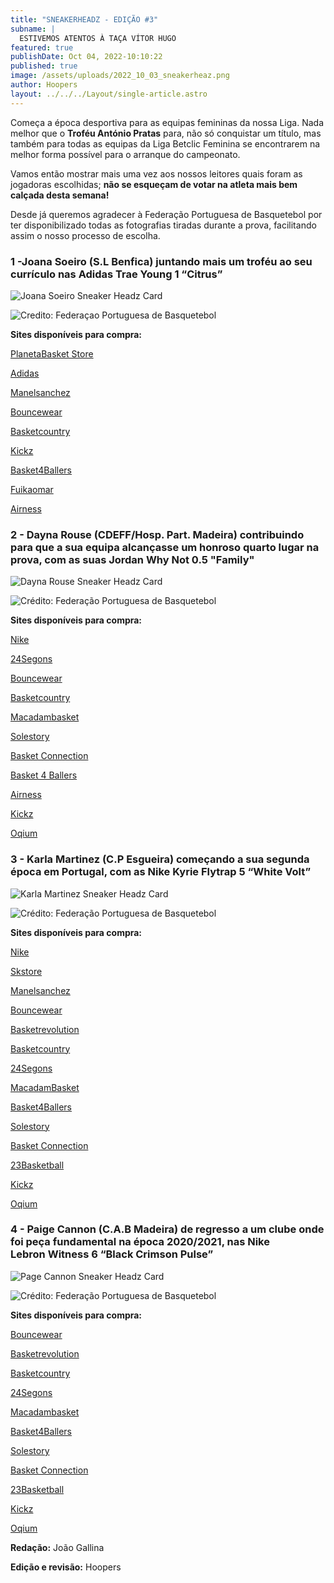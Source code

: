 ```yaml
---
title: "SNEAKERHEADZ - EDIÇÃO #3"
subname: |
  ESTIVEMOS ATENTOS À TAÇA VÍTOR HUGO
featured: true
publishDate: Oct 04, 2022-10:10:22
published: true
image: /assets/uploads/2022_10_03_sneakerheaz.png
author: Hoopers
layout: ../../../Layout/single-article.astro
---
```

Começa a época desportiva para as equipas femininas da nossa Liga. Nada melhor que o **Troféu António Pratas** para, não só conquistar um título, mas também para todas as equipas da Liga Betclic Feminina se encontrarem na melhor forma possível para o arranque do campeonato.

Vamos então mostrar mais uma vez aos nossos leitores quais foram as jogadoras escolhidas; **não se esqueçam de votar na atleta mais bem calçada desta semana!**

Desde já queremos agradecer à Federação Portuguesa de Basquetebol por ter disponibilizado todas as fotografias tiradas durante a prova, facilitando assim o nosso processo de escolha.



### **1 -Joana Soeiro (S.L Benfica) juntando mais um troféu ao seu currículo nas Adidas Trae Young 1 “Citrus”**

![Joana Soeiro Sneaker Headz Card](/assets/uploads/2022_10_03_joana.jpg "Joana Soeiro Sneaker Headz Card")

![Credito: Federaçao Portuguesa de Basquetebol](/assets/uploads/2022_10_03_joana_02.jpg "Crédito: Federação Portuguesa de Basquetebol")

**Sites disponíveis para compra:**

[PlanetaBasket Store](https://planetabasketstore.com/brands/adidas/adidas-trae-young-1-citrus-fade/)

[Adidas](https://www.adidas.pt/sapatilhas-trae-young-1/GY3772.html)

[Manelsanchez](https://www.manelsanchez.pt/adidas-trae-young-1-hawks.html)

[Bouncewear](https://bouncewear.com/collections/performance/products/gy3772-trae-young-1-vivred-tmcogo-cblack-vivred-tmcogo-cblack)

[Basketcountry](https://basketcountry.es/zapatillas/5621-trae-young-1.html)

[Kickz](https://www.kickz.com/de/p/adidas-performance-basketball-performance-mid-trae-young-1-white/177076002.html)

[Basket4Ballers](https://www.basket4ballers.com/en/baskets-signature/33548-adidas-trae-young-1-altanta-hawks-gy3772.html)

[Fuikaomar](https://www.fuikaomar.es/zapatillas-baloncesto/15105-zapatillas-adidas-trae-young-1-atlanta.html?utm_source=sniperfast&utm_medium=search&utm_campaign=sniperfast-search&utm_content=GY3772)

[Airness](https://airness.eu/en/trae-young-1-atlanta-hawks)

### 2 - Dayna Rouse (CDEFF/Hosp. Part. Madeira) contribuindo para que a sua equipa alcançasse um honroso quarto lugar na prova, com as suas Jordan Why Not 0.5 "Family"

![Dayna Rouse Sneaker Headz Card](/assets/uploads/2022_10_03_rouse.jpg "Dayna Rouse Sneaker Headz Card")

![Crédito: Federação Portuguesa de Basquetebol](/assets/uploads/2022_10_03_rouse_02.jpg "Crédito: Federação Portuguesa de Basquetebol")

**Sites disponíveis para compra:**

[Nike](https://www.nike.com/pt/t/jordan-why-not-5-sapatilhas-de-basquetebol-h6Kqnn/DO8965-002)

[24Segons](https://24segons.es/es/product/jordan-why-not-zer05-family-zapatillas)

[Bouncewear](https://bouncewear.com/products/do8965-002-jordan-why-not-dot5-black-bright-mango-iron-grey-wolf-grey-black-bright-mango-iron-grey-wolf-grey)

[Basketcountry](https://basketcountry.es/zapatillas/5809-jordan-why-not-5.html?search_query=jordan+why+not&results=424)

[Macadambasket](https://www.macadambasket.com/en/athletes/11805-66254-jordan-why-not-zer05-childhood.html#/26-pointurechaussure-405/1620-couleur-violet)

[Solestory](https://www.thesolestory.com/pt/product/jordan-jordan-why-not-5-coconut-milk-black-khaki-ratta)

[Basket Connection](https://www.basket-connection.fr/produit/jordan-why-not-zer05-infrared/)

[Basket 4 Ballers](https://www.basket4ballers.com/fr/signatures/33201-jordan-why-not-zer0-5-family-dc3637-102.html?search_query=jordan+why+not&results=1330)

[Airness](https://airness.eu/en/why-not-zer05-sandy)

[Kickz](https://www.kickz.com/de/p/jordan-basketball-performance-low-jordan-why-not-.5-coconut-milk-black-khaki-rattan/179190007.html)

[Oqium](https://oqium.com/products/jordan-why-not-zer0-5-black-watermelon-sapphire-mint-foam?variant=39417986908256)

### **3 - Karla Martinez (C.P Esgueira) começando a sua segunda época em Portugal, com as Nike Kyrie Flytrap 5 “White Volt”**

![Karla Martinez Sneaker Headz Card](/assets/uploads/2022_10_03_martinez.jpg "Karla Martinez Sneaker Headz Card")

![Crédito: Federação Portuguesa de Basquetebol](/assets/uploads/2022_10_03_martinez_02.jpg "Crédito: Federação Portuguesa de Basquetebol")

**Sites disponíveis para compra:**

[Nike](https://www.nike.com/pt/t/sapatilhas-de-basquetebol-kyrie-flytrap-5-qJZPdf/CZ4100-004)

[Skstore](https://skstore.eu/nike-kyrie-flytrap-v-cz4100-005.html)

[Manelsanchez](https://www.manelsanchez.pt/kyrie-flytrap-5-force-pink.html)

[Bouncewear](https://bouncewear.com/products/cz4100-100-kyrie-flytrap-v-white-wolf-grey-university-red-black-white-wolf-grey-university-red-black)

[Basketrevolution](https://www.basketrevolution.es/nike-kyrie-flytrap-5-white-volt/)

[Basketcountry](https://basketcountry.es/zapatillas/5940-kyrie-flytrap-5.html)

[24Segons](https://24segons.es/es/product/kyrie-flytrap-v-white-volt-zapatillas)

[MacadamBasket](https://www.macadambasket.com/en/athletes/12439-69108-kyrie-flytrap-5.html#/57-pointurechaussure-375/1665-couleur-rose)

[Basket4Ballers](https://www.basket4ballers.com/fr/chaussure-de-basket/33070-nike-kyrie-flytrap-5-white-volt-cz4100-101.html)

[Solestory](https://www.thesolestory.com/pt/product/nike-kyrie-flytrap-v-black-pink)

[Basket Connection](https://www.basket-connection.fr/produit/nike-flytrap-5-nike-flytrap-5-moon-fossil/)

[23Basketball](https://23basketball.net/es/inicio/1883-9804-kyrie-flytrap-5.html#/46-talla_calzado-42/115-color-negro_verde_kakimarron_y_blanco)

[Kickz](https://www.kickz.com/de/p/nike-basketball-performance-low-kyrie-flytrap-v-white-sweet-beet-grey-fog-blue-chill/179205009.html)

[Oqium](https://oqium.com/products/nike-kyrie-flytrap-v-black-cool-grey-black?variant=39418012041312#sizetype-2)

### **4 - Paige Cannon (C.A.B Madeira) de regresso a um clube onde foi peça fundamental na época 2020/2021, nas Nike Lebron Witness 6 “Black Crimson Pulse”**

![Page Cannon Sneaker Headz Card](/assets/uploads/2022_10_03_cannon.jpg "Page Cannon Sneaker Headz Card")

![Crédito: Federação Portuguesa de Basquetebol](/assets/uploads/2022_10_03_cannon_02.jpg "Crédito: Federação Portuguesa de Basquetebol")

**Sites disponíveis para compra:**

[Bouncewear](https://bouncewear.com/products/cz4052-101-lebron-witness-vi-white-lt-lemon-twist-melon-tint-white-lt-lemon-twist-melon-tint)

[Basketrevolution](https://www.basketrevolution.es/nike-lebron-witness-vi-coconut-milk/)

[Basketcountry](https://basketcountry.es/zapatillas/5890-lebron-witness-6.html)

[24Segons](https://24segons.es/es/product/lebron-witness-vi-black-navy-zapatillas-baloncesto)

[Macadambasket](https://www.macadambasket.com/en/lebron-james/12129-67704-lebron-witness-6-black-navy.html#/27-pointurechaussure-41/1749-couleur-noir)

[Basket4Ballers](https://www.basket4ballers.com/fr/chaussure-de-basket/32613-nike-lebron-witness-6-summit-white-cz4052-102.html?search_query=lebron+witness+6&results=164)

[Solestory](https://www.thesolestory.com/pt/product/nike-lebron-witness-vi-black-white-dark-obsidian)

[Basket Connection](https://www.basket-connection.fr/produit/nike-lebron-witness-6-black-navy/)

[23Basketball](https://23basketball.net/es/inicio/1839-9630-lebron-witness-vi-coconut-milk.html#/46-talla_calzado-42/98-color-blanco_y_amarillo)

[Kickz](https://www.kickz.com/de/p/nike-basketball-performance-low-lebron-witness-6-clear-emerald-hyper-pink-wild-berry/179211008.html)

[Oqium](https://oqium.com/products/nike-lebron-witness-vi-clear-emerald-hyper-pink-wild-berry?variant=39418011189344)

**Redação:** João Gallina

**Edição e revisão:** Hoopers